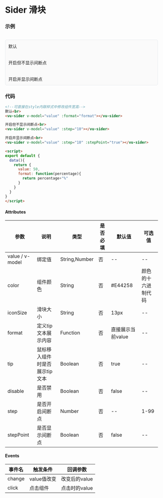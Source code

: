 # Sider 滑块

### 示例

<br>
<div style="border:1px solid #e4e7ed;border-radius:5px;padding:10px;background-color:#FAFAFA;">
  默认<br>
  <vu-sider v-model="value1" :format="format"></vu-sider><br><br>
  开启但不显示间断点<br>
  <vu-sider v-model="value2" :step="10"></vu-sider><br><br>
  开启并显示间断点<br>
  <vu-sider v-model="value3" :step="10" :stepPoint="true"></vu-sider>
</div>

<script>
export default {
  data(){
    return {
      value1: 50,
      value2: 50,
      value3: 50,
      format: function(percentage){
        return percentage+"%"
      }
    }
  }
}
</script>

### 代码
```html
<!--可直接在style内联样式中修改组件宽高-->
默认<br>
<vu-sider v-model="value" :format="format"></vu-sider>

开启但不显示间断点<br>
<vu-sider v-model="value" :step="10"></vu-sider>

开启并显示间断点<br>
<vu-sider v-model="value" :step="10" :stepPoint="true"></vu-sider>

<script>
export default {
  data(){
    return {
      value: 50,
      format: function(percentage){
        return percentage+"%"
      }
    }
  }
}
</script>
```

#### Attributes
| 参数 | 说明 | 类型 | 是否必填 | 默认值 | 可选值 |
| ---  | --- | ---  | ---      | ---   | ---   |
| value / v-model | 绑定值 | String,Number | 否 | -- | --|
| color | 组件颜色 | String | 否 | #E44258 | 颜色的十六进制代码 |
| iconSize | 滑块大小 | String | 否 | 13px | -- |
| format | 定义tip文本展示内容 | Function | 否 | 直接展示当前value | -- |
| tip | 鼠标移入组件时是否展示tip文本 | Boolean | 否 | true | -- |
| disable | 是否禁用 | Boolean | 否 | false |-- |
| step | 是否开启间断点 | Number | 否 | -- | 1-99 |
| stepPoint | 是否显示间断点 | Boolean | 否 | false | -- |


#### Events
| 事件名 | 触发条件 | 回调参数 |
|  ---  | ---  | ---  | 
| change | value值改变 | 改变后的value |
| click | 点击组件 | 点击时的value |
